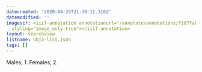 ```yaml
---
datecreated: '2020-04-25T21:30:11.316Z'
datemodified: ''
imagescr: <iiif-annotation annotationurl="/annotate/annotations/f187fabe-873b-11ea-bdba-5254008afee6.json"
  styling="image_only:true"></iiif-annotation>
layout: searchview
listname: obj3-list.json
tags: []
---
```

Males, 1. Females, 2.